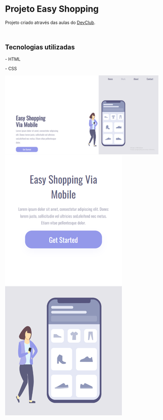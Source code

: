 <h1>Projeto Easy Shopping</h1>
<p>Projeto criado através das aulas do <a href="https://rodolfomori.com.br/devclub/">DevClub</a>.</p>
<br>
<h2>Tecnologias utilizadas</h2>
<p>- HTML</p>
<p>- CSS</p>
<img src="https://github.com/ericktanaka/Easy-Shopping/blob/master/img/Desktop.png?raw=true">
<img src="https://github.com/ericktanaka/Easy-Shopping/blob/master/img/Desktop-responsivo.png?raw=true">
